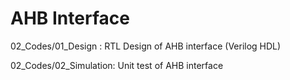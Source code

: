 # AHB Interface

02_Codes/01_Design    : RTL Design of AHB interface (Verilog HDL)

02_Codes/02_Simulation: Unit test of AHB interface
